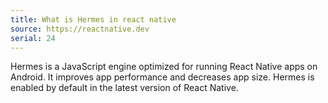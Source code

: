 ```yaml
---
title: What is Hermes in react native
source: https://reactnative.dev
serial: 24
---
```


Hermes is a JavaScript engine optimized for running React Native apps on Android. It improves app performance and decreases app size. Hermes is enabled by default in the latest version of React Native.